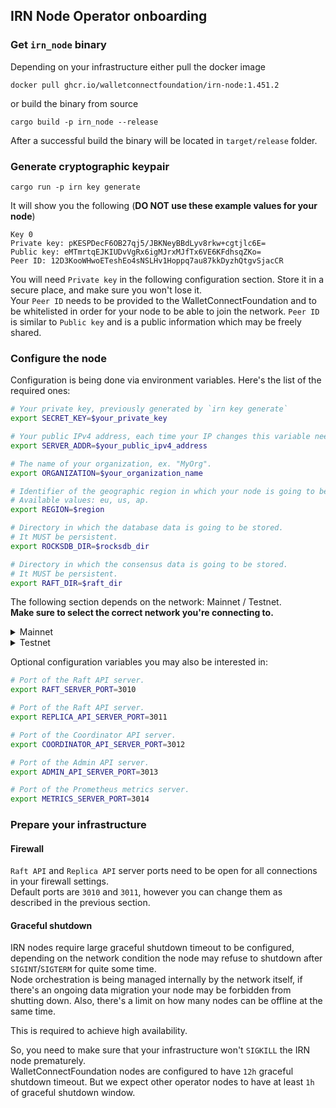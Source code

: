 ## IRN Node Operator onboarding 

### Get `irn_node` binary

Depending on your infrastructure either pull the docker image
```
docker pull ghcr.io/walletconnectfoundation/irn-node:1.451.2
```
or build the binary from source
```
cargo build -p irn_node --release
```
After a successful build the binary will be located in `target/release` folder.

### Generate cryptographic keypair

```
cargo run -p irn key generate
```
It will show you the following (**DO NOT use these example values for your node**)
```
Key 0
Private key: pKESPDecF6OB27qj5/JBKNeyBBdLyv8rkw+cgtjlc6E=
Public key: eMTmrtqEJKIUDvVgRx6igMJrxMJfTx6VE6KFdhsqZKo=
Peer ID: 12D3KooWHwoETeshEo4sNSLHv1Hoppq7au87kkDyzhQtgvSjacCR
```

You will need `Private key` in the following configuration section. Store it in a secure place, and make sure you won't lose it.  
Your `Peer ID` needs to be provided to the WalletConnectFoundation and to be whitelisted in order for your node to be able to join the network.
`Peer ID` is similar to `Public key` and is a public information which may be freely shared.

### Configure the node

Configuration is being done via environment variables.
Here's the list of the required ones:

```bash
# Your private key, previously generated by `irn key generate`
export SECRET_KEY=$your_private_key

# Your public IPv4 address, each time your IP changes this variable needs to be updated.
export SERVER_ADDR=$your_public_ipv4_address

# The name of your organization, ex. "MyOrg".
export ORGANIZATION=$your_organization_name

# Identifier of the geographic region in which your node is going to be deployed.
# Available values: eu, us, ap.
export REGION=$region

# Directory in which the database data is going to be stored.
# It MUST be persistent.
export ROCKSDB_DIR=$rocksdb_dir

# Directory in which the consensus data is going to be stored.
# It MUST be persistent.
export RAFT_DIR=$raft_dir
```

The following section depends on the network: Mainnet / Testnet.   
**Make sure to select the correct network you're connecting to.**

<details>
  <summary>Mainnet</summary>
  
  ```bash
  # Identifier of the network.
  export NETWORK_ID=mainnet
  
  # For the initial launch of your node (bootstrap) you also need to specify a list of peers to connect to.   
  export PEER_12D3KooWFJpHSpFCoHqFJsHyc9JA7C9XPTVhyXsiTRucU6TikGWe=/ip4/35.157.165.56/udp/3010/quic-v1
  export PEER_12D3KooWDdSQWrrkcxs6JGcWYHygwQ4zyoK4SR6Y58f7dsmXsXyp=/ip4/18.210.232.235/udp/3010/quic-v1
  export PEER_12D3KooWNhADaVPZFcRLxvbfp8abbuPLFz9NGxkh75aHivPHnjyP=/ip4/18.139.66.197/udp/3010/quic-v1
  ```
</details>
<details>
  <summary>Testnet</summary>
  
  ```bash
  # Identifier of the network.
  export NETWORK_ID=testnet

  # For the initial launch of your node (bootstrap) you also need to specify a list of peers to connect to.   
  export PEER_12D3KooWDBZx6LibN1Lxvtb45yFNBfons96bn79AokA2amcJpcZd=/ip4/35.157.219.93/udp/3010/quic-v1
  export PEER_12D3KooWDfseE1zdkdPjhwHYfdSUSRZ5mGJoUTNUbiyehWrMDhDM=/ip4/3.211.214.115/udp/3010/quic-v1
  export PEER_12D3KooWJTtT7wUsqWtcGufQrYCcPm8s5vHib9cCVZWiVUKMJz5a=/ip4/18.136.236.182/udp/3010/quic-v1
  ```
</details>

Optional configuration variables you may also be interested in:
```bash
# Port of the Raft API server.
export RAFT_SERVER_PORT=3010

# Port of the Raft API server.
export REPLICA_API_SERVER_PORT=3011

# Port of the Coordinator API server.
export COORDINATOR_API_SERVER_PORT=3012

# Port of the Admin API server.
export ADMIN_API_SERVER_PORT=3013

# Port of the Prometheus metrics server.
export METRICS_SERVER_PORT=3014
```

### Prepare your infrastructure

#### Firewall

`Raft API` and `Replica API` server ports need to be open for all connections in your firewall settings.  
Default ports are `3010` and `3011`, however you can change them as described in the previous section.

#### Graceful shutdown

IRN nodes require large graceful shutdown timeout to be configured, depending on the network condition the node may refuse to shutdown after `SIGINT`/`SIGTERM` for quite some time.  
Node orchestration is being managed internally by the network itself, if there's an ongoing data migration your node may be forbidden from shutting down. Also, there's a limit on how many nodes can be offline at the same time.   

This is required to achieve high availability.

So, you need to make sure that your infrastructure won't `SIGKILL` the IRN node prematurely.  
WalletConnectFoundation nodes are configured to have `12h` graceful shutdown timeout. But we expect other operator nodes to have at least `1h` of graceful shutdown window.

